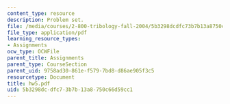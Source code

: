```yaml
---
content_type: resource
description: Problem set.
file: /media/courses/2-800-tribology-fall-2004/5b3298dcdfc73b7b13a8750c66d59cc1_hw5.pdf
file_type: application/pdf
learning_resource_types:
- Assignments
ocw_type: OCWFile
parent_title: Assignments
parent_type: CourseSection
parent_uid: 9758ad30-861e-f579-7bd8-d86ae905f3c5
resourcetype: Document
title: hw5.pdf
uid: 5b3298dc-dfc7-3b7b-13a8-750c66d59cc1
---
```

